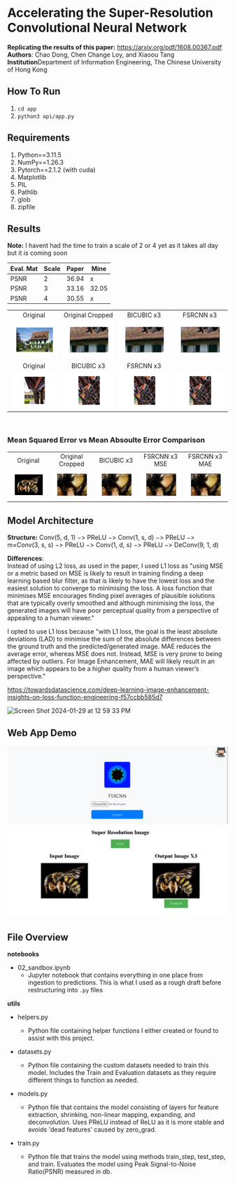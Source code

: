 # Accelerating the Super-Resolution Convolutional Neural Network

**Replicating the results of this paper:** https://arxiv.org/pdf/1608.00367.pdf <br/>
**Authors**: Chao Dong, Chen Change Loy, and Xiaoou Tang <br/>
**Institution**Department of Information Engineering, The Chinese University of Hong Kong <br/>

## How To Run

1. ```cd app```
2. ```python3 api/app.py```

## Requirements

1. Python==3.11.5
2. NumPy==1.26.3
3. Pytorch==2.1.2 (with cuda)
4. Matplotlib
5. PIL
7. Pathlib
8. glob
9. zipfile


## Results

**Note:** I havent had the time to train a scale of 2 or 4 yet as it takes all day but it is coming soon <br/>


| Eval. Mat | Scale | Paper | Mine |
|-----------|-------|-------|-----------------|
| PSNR | 2 | 36.94 | x |
| PSNR | 3 | 33.16 | 32.05 |
| PSNR | 4 | 30.55 | x |

<!-- <img width="490" alt="Screen Shot 2024-01-29 at 12 56 42 PM" src="https://github.com/NicoCeresa/FSRCNN-2016/assets/82683503/e6fb9398-b3f0-43af-928a-6016607738bc"> <br/>
<br/>
<img width="393" alt="Screen Shot 2024-01-29 at 12 58 01 PM" src="https://github.com/NicoCeresa/FSRCNN-2016/assets/82683503/f622bad8-833b-47b7-aa92-4b104e008a20"> -->

<table>
    <tr>
        <td><center>Original</center></td>
		<td><center>Original Cropped</center></td>
        <td><center>BICUBIC x3</center></td>
        <td><center>FSRCNN x3</center></td>
    </tr>
    <tr>
    	<td>
    		<center><img src="./images/cottage_og.png""></center>
    	</td>
		<td>
    		<center><img src="./images/cottage_crop.png""></center>
    	</td>
    	<td>
    		<center><img src="./images/cottage_lr.png"></center>
    	</td>
    	<td>
    		<center><img src="./images/cottage_hr.png"></center>
    	</td>
    </tr>
    <tr>
        <td><center>Original</center></td>
        <td><center>BICUBIC x3</center></td>
        <td><center>FSRCNN x3</center></td>
    </tr>
    <tr>
    	<tr>
    	<td>
    		<center><img src="./images/china_og.png""></center>
    	</td>
		<td>
    		<center><img src="./images/china_crop.png""></center>
    	</td>
    	<td>
    		<center><img src="./images/china_lr.png"></center>
    	</td>
    	<td>
    		<center><img src="./images/china_hr.png"></center>
    	</td>
    </tr>
</table>

<br/>

### Mean Squared Error vs Mean Absoulte Error Comparison

<table>
    <tr>
        <td><center>Original</center></td>
        <td><center>Original Cropped</center></td>
        <td><center>BICUBIC x3</center></td>
        <td><center>FSRCNN x3 MSE</center></td>
        <td><center>FSRCNN x3 MAE</center></td>
    </tr>
    <tr>
    	<td>
    		<center><img src="./images/bee_OG.png"></center>
    	</td>
        <td>
    		<center><img src="./images/bee_og_crop.png"></center>
    	</td>
    	<td>
    		<center><img src="./images/bee_LR.png"></center>
    	</td>
        <td>
    		<center><img src="./images/bee_hr_mse.png""></center>
    	</td>
    	<td>
    		<center><img src="./images/bee_hr_mae.png"></center>
    	</td>
    </tr>
</table>

## Model Architecture

**Structure:** Conv(5, d, 1) −> PReLU −> Conv(1, s, d) −> PReLU −> m×Conv(3, s, s) −> PReLU −> Conv(1, d, s) −> PReLU −> DeConv(9, 1, d)

**Differences**: <br/>
Instead of using L2 loss, as used in the paper, I used L1 loss as "using MSE or a metric based on MSE is likely to result in training finding a deep learning based blur filter, as that is likely to have the lowest loss and the easiest solution to converge to minimising the loss. A loss function that minimises MSE encourages finding pixel averages of plausible solutions that are typically overly smoothed and although minimising the loss, the generated images will have poor perceptual quality from a perspective of appealing to a human viewer." <br/>

I opted to use L1 loss because "with L1 loss, the goal is the least absolute deviations (LAD) to minimise the sum of the absolute differences between the ground truth and the predicted/generated image. MAE reduces the average error, whereas MSE does not. Instead, MSE is very prone to being affected by outliers. For Image Enhancement, MAE will likely result in an image which appears to be a higher quality from a human viewer’s perspective." <br/>

https://towardsdatascience.com/deep-learning-image-enhancement-insights-on-loss-function-engineering-f57ccbb585d7

<img width="401" alt="Screen Shot 2024-01-29 at 12 59 33 PM" src="https://github.com/NicoCeresa/FSRCNN-2016/assets/82683503/63e082ae-cb7e-4c71-95ff-4b2cee70ce3e">

## Web App Demo
<img src="./app/api/static/landing_page.png">

<img src="./app/api/static/FSRCNN_web_app_demo.PNG">

## File Overview
**notebooks**
- 02_sandbox.ipynb <br/>
    - Jupyter notebook that contains everything in one place from ingestion to predictions. This is what I used as a rough draft before restructuring into `.py` files

**utils**
- helpers.py <br/>
    - Python file containing helper functions I either created or found to assist with this project. <br/>
- datasets.py <br/>
    - Python file containing the custom datasets needed to train this model. Includes the Train and Evaluation datasets as they require different things to function as needed.<br/>
- models.py<br/>
    - Python file that contains the model consisting of layers for feature extraction, shrinking, non-linear mapping, expanding, and deconvolution. Uses PReLU instead of ReLU as it is more stable and avoids 'dead features' caused by zero_grad.<br/>

- train.py<br/>
    - Python file that trains the model using methods train_step, test_step, and train. Evaluates the model using Peak Signal-to-Noise Ratio(PSNR) measured in db. 

